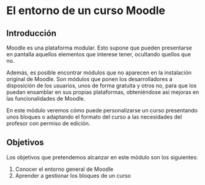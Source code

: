 # El entorno de un curso Moodle



## Introducción

Moodle es una plataforma modular. Esto supone que pueden presentarse en pantalla aquellos elementos que interese tener, ocultando quellos que no.

Además, es posible encontrar módulos que no aparecen en la instalación original de Moodle. Son módulos que ponen los desarrolladores a disposición de los usuarios, unos de forma gratuita y otros no, para que los puedan ensamblar en sus propias plataformas, obteniéndose así mejoras en las funcionalidades de Moodle.

En este módulo veremos cómo puede personalizarse un curso presentando unos bloques o adaptando el formato del curso a las necesidades del profesor con permiso de edición.

## Objetivos

Los objetivos que pretendemos alcanzar en este módulo son los siguientes:

1. Conocer el entorno general de Moodle
2. Aprender a gestionar los bloques de un curso



